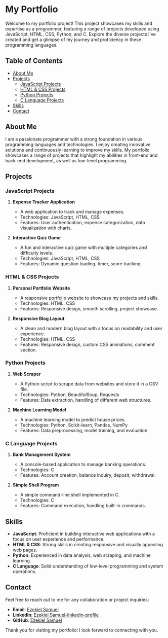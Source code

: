 # My Portfolio

Welcome to my portfolio project! This project showcases my skills and expertise as a programmer, featuring a range of projects developed using JavaScript, HTML, CSS, Python, and C. Explore the diverse projects I've created and get a glimpse of my journey and proficiency in these programming languages.

## Table of Contents

- [About Me](#about-me)
- [Projects](#projects)
  - [JavaScript Projects](#javascript-projects)
  - [HTML & CSS Projects](#html--css-projects)
  - [Python Projects](#python-projects)
  - [C Language Projects](#c-language-projects)
- [Skills](#skills)
- [Contact](#contact)

## About Me

I am a passionate programmer with a strong foundation in various programming languages and technologies. I enjoy creating innovative solutions and continuously learning to improve my skills. My portfolio showcases a range of projects that highlight my abilities in front-end and back-end development, as well as low-level programming.

## Projects

### JavaScript Projects

1. **Expense Tracker Application**
   - A web application to track and manage expenses.
   - Technologies: JavaScript, HTML, CSS
   - Features: User authentication, expense categorization, data visualization with charts.

2. **Interactive Quiz Game**
   - A fun and interactive quiz game with multiple categories and difficulty levels.
   - Technologies: JavaScript, HTML, CSS
   - Features: Dynamic question loading, timer, score tracking.

### HTML & CSS Projects

1. **Personal Portfolio Website**
   - A responsive portfolio website to showcase my projects and skills.
   - Technologies: HTML, CSS
   - Features: Responsive design, smooth scrolling, project showcase.

2. **Responsive Blog Layout**
   - A clean and modern blog layout with a focus on readability and user experience.
   - Technologies: HTML, CSS
   - Features: Responsive design, custom CSS animations, comment section.

### Python Projects

1. **Web Scraper**
   - A Python script to scrape data from websites and store it in a CSV file.
   - Technologies: Python, BeautifulSoup, Requests
   - Features: Data extraction, handling of different web structures.

2. **Machine Learning Model**
   - A machine learning model to predict house prices.
   - Technologies: Python, Scikit-learn, Pandas, NumPy
   - Features: Data preprocessing, model training, and evaluation.

### C Language Projects

1. **Bank Management System**
   - A console-based application to manage banking operations.
   - Technologies: C
   - Features: Account creation, balance inquiry, deposit, withdrawal.

2. **Simple Shell Program**
   - A simple command-line shell implemented in C.
   - Technologies: C
   - Features: Command execution, handling built-in commands.

## Skills

- **JavaScript**: Proficient in building interactive web applications with a focus on user experience and performance.
- **HTML & CSS**: Strong skills in creating responsive and visually appealing web pages.
- **Python**: Experienced in data analysis, web scraping, and machine learning.
- **C Language**: Solid understanding of low-level programming and system operations.

## Contact

Feel free to reach out to me for any collaboration or project inquiries:

- **Email**: [Ezekiel Samuel](connect2gracealone@gmail.com)
- **LinkedIn**: [Ezekiel Samuel-linkedin-profile](https://linkedin.com/in/learnRight1)
- **GitHub**: [Ezekiel Samuel](https://github.com/learnRight1)

Thank you for visiting my portfolio! I look forward to connecting with you.
